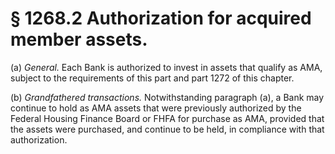 # § 1268.2   Authorization for acquired member assets.

(a) *General.* Each Bank is authorized to invest in assets that qualify as AMA, subject to the requirements of this part and part 1272 of this chapter.


(b) *Grandfathered transactions.* Notwithstanding paragraph (a), a Bank may continue to hold as AMA assets that were previously authorized by the Federal Housing Finance Board or FHFA for purchase as AMA, provided that the assets were purchased, and continue to be held, in compliance with that authorization.





